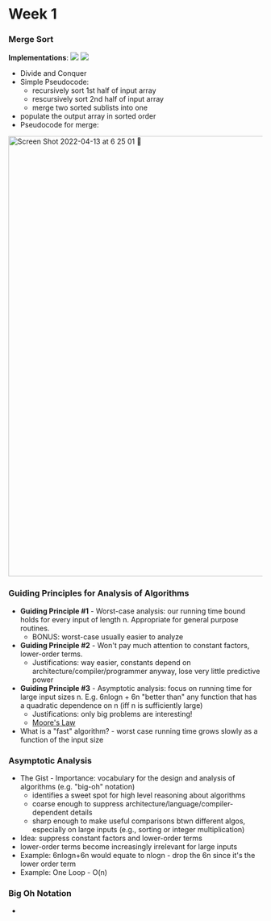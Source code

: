 # Week 1

### Merge Sort
**Implementations**: <a href="#"><img src="https://img.shields.io/badge/Python-blue"></a> <a href="#"><img src="https://img.shields.io/badge/C++-green"></a>
* Divide and Conquer 
* Simple Pseudocode:
  * recursively sort 1st half of input array
  * rescursively sort 2nd half of input array
  * merge two sorted sublists into one
* populate the output array in sorted order 
* Pseudocode for merge:
<img width="873" alt="Screen Shot 2022-04-13 at 6 25 01 🌃" src="https://user-images.githubusercontent.com/17733481/163295720-cff5bf3b-6dbd-46b8-971c-e209d3826fbd.png">

### Guiding Principles for Analysis of Algorithms
* **Guiding Principle #1** - Worst-case analysis: our running time bound holds for every input of length n. Appropriate for general purpose routines.
  * BONUS: worst-case usually easier to analyze 
* **Guiding Principle #2** - Won't pay much attention to constant factors, lower-order terms.
  * Justifications: way easier, constants depend on architecture/compiler/programmer anyway, lose very little predictive power
* **Guiding Principle #3** - Asymptotic analysis: focus on running time for large input sizes n. E.g. 6nlogn + 6n "better than" any function that has a quadratic dependence on n (iff n is sufficiently large)
  * Justifications: only big problems are interesting! 
  * [Moore's Law](https://www.synopsys.com/glossary/what-is-moores-law.html#:~:text=Moore's%20law%20is%20a%20term,doubles%20about%20every%20two%20years.)
* What is a "fast" algorithm? - worst case running time grows slowly as a function of the input size

### Asymptotic Analysis
* The Gist - Importance: vocabulary for the design and analysis of algorithms (e.g. "big-oh" notation)
  * identifies a sweet spot for high level reasoning about algorithms
  * coarse enough to suppress architecture/language/compiler-dependent details
  * sharp enough to make useful comparisons btwn different algos, especially on large inputs (e.g., sorting or integer multiplication)
* Idea: suppress constant factors and lower-order terms
* lower-order terms become increasingly irrelevant for large inputs
* Example: 6nlogn+6n would equate to nlogn - drop the 6n since it's the lower order term 
* Example: One Loop - O(n)

### Big Oh Notation
* 
